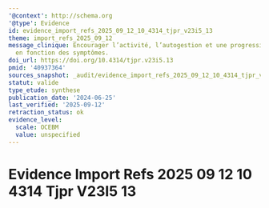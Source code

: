 ```yaml
---
'@context': http://schema.org
'@type': Evidence
id: evidence_import_refs_2025_09_12_10_4314_tjpr_v23i5_13
theme: import_refs_2025_09_12
message_clinique: Encourager l’activité, l’autogestion et une progression graduée
  en fonction des symptômes.
doi_url: https://doi.org/10.4314/tjpr.v23i5.13
pmid: '40937364'
sources_snapshot: _audit/evidence_import_refs_2025_09_12_10_4314_tjpr_v23i5_13.json
statut: valide
type_etude: synthese
publication_date: '2024-06-25'
last_verified: '2025-09-12'
retraction_status: ok
evidence_level:
  scale: OCEBM
  value: unspecified
---
```

# Evidence Import Refs 2025 09 12 10 4314 Tjpr V23I5 13

